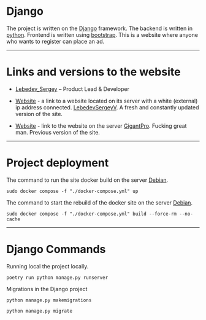 # Django

The project is written on the [Django](https://www.djangoproject.com) framework.
The backend is written in [python](https://www.python.org).
Frontend is written using [bootstrap](https://getbootstrap.com).
This is a website where anyone who wants to register can place an ad.

___

# Links and versions to the website    

* [Lebedev_Sergey](https://github.com/LebedevSergeyV) – Product Lead & Developer

* [Website](http://109.111.185.225) - a link to a website located on its server with a white (external) ip address connected. [LebedevSergeyV](https://github.com/LebedevSergeyV). A fresh and constantly updated version of the site.
  
* [Website](https://garage.xiver.ru) - link to the website on the server [GigantPro](https://github.com/GigantPro). Fucking great man. Previous version of the site. 


___

# Project deployment

The command to run the site docker build on the server [Debian](https://www.debian.org).
```commandline
sudo docker compose -f "./docker-compose.yml" up
```

The command to start the rebuild of the docker site on the server [Debian](https://www.debian.org).
```commandline
sudo docker compose -f "./docker-compose.yml" build --force-rm --no-cache
```

___

# Django Commands

Running local the project locally.
```commandline
poetry run python manage.py runserver
```

Migrations in the Django project
```commandline
python manage.py makemigrations
```
```commandline
python manage.py migrate
```

